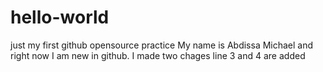 # hello-world
just my first github opensource practice
My name is Abdissa Michael and right now I am new in github.
I made two chages line 3 and 4 are added
